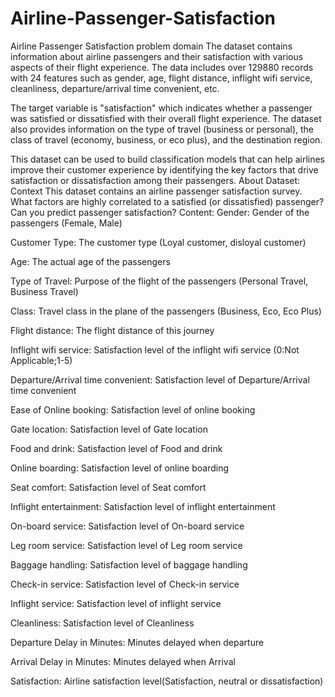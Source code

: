 # Airline-Passenger-Satisfaction
Airline Passenger Satisfaction
problem domain
The dataset contains information about airline passengers and their satisfaction with various aspects of their flight experience. The data includes over 129880 records with 24 features such as gender, age, flight distance, inflight wifi service, cleanliness, departure/arrival time convenient, etc.

The target variable is "satisfaction" which indicates whether a passenger was satisfied or dissatisfied with their overall flight experience. The dataset also provides information on the type of travel (business or personal), the class of travel (economy, business, or eco plus), and the destination region.

This dataset can be used to build classification models that can help airlines improve their customer experience by identifying the key factors that drive satisfaction or dissatisfaction among their passengers.
About Dataset:
Context
This dataset contains an airline passenger satisfaction survey.
What factors are highly correlated to a satisfied (or dissatisfied) passenger? Can you predict passenger satisfaction?
Content:
Gender: Gender of the passengers (Female, Male)

Customer Type: The customer type (Loyal customer, disloyal customer)

Age: The actual age of the passengers

Type of Travel: Purpose of the flight of the passengers (Personal Travel, Business Travel)

Class: Travel class in the plane of the passengers (Business, Eco, Eco Plus)

Flight distance: The flight distance of this journey

Inflight wifi service: Satisfaction level of the inflight wifi service (0:Not Applicable;1-5)

Departure/Arrival time convenient: Satisfaction level of Departure/Arrival time convenient

Ease of Online booking: Satisfaction level of online booking

Gate location: Satisfaction level of Gate location

Food and drink: Satisfaction level of Food and drink

Online boarding: Satisfaction level of online boarding

Seat comfort: Satisfaction level of Seat comfort

Inflight entertainment: Satisfaction level of inflight entertainment

On-board service: Satisfaction level of On-board service

Leg room service: Satisfaction level of Leg room service

Baggage handling: Satisfaction level of baggage handling

Check-in service: Satisfaction level of Check-in service

Inflight service: Satisfaction level of inflight service

Cleanliness: Satisfaction level of Cleanliness

Departure Delay in Minutes: Minutes delayed when departure

Arrival Delay in Minutes: Minutes delayed when Arrival

Satisfaction: Airline satisfaction level(Satisfaction, neutral or dissatisfaction)
